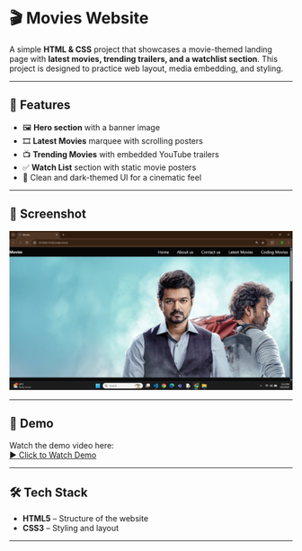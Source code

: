 # 🎬 Movies Website

A simple **HTML & CSS** project that showcases a movie-themed landing page with **latest movies, trending trailers, and a watchlist section**. 
This project is designed to practice web layout, media embedding, and styling.

---

## 🚀 Features
- 🖼️ **Hero section** with a banner image  
- 🎞️ **Latest Movies** marquee with scrolling posters  
- 📺 **Trending Movies** with embedded YouTube trailers  
- ✅ **Watch List** section with static movie posters  
- 🎨 Clean and dark-themed UI for a cinematic feel

---

## 📸 Screenshot
![App Screenshot](output.png)

---

## 🎥 Demo
Watch the demo video here:  
[▶️ Click to Watch Demo](demo.mp4)

---

## 🛠️ Tech Stack
- **HTML5** – Structure of the website  
- **CSS3** – Styling and layout  

---


